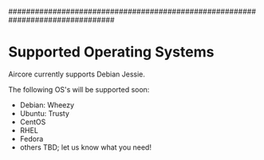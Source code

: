 ################################################################################

# Supported Operating Systems

Aircore currently supports Debian Jessie.

The following OS's will be supported soon:

- Debian: Wheezy
- Ubuntu: Trusty
- CentOS
- RHEL
- Fedora
- others TBD; let us know what you need!
